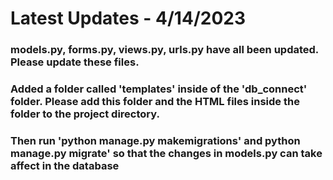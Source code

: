 


# Latest Updates - 4/14/2023
### models.py, forms.py, views.py, urls.py have all been updated. Please update these files.
### Added a folder called 'templates' inside of the 'db_connect' folder. Please add this folder and the HTML files inside the folder to the project directory. 
### Then run 'python manage.py makemigrations' and python manage.py migrate' so that the changes in models.py can take affect in the database
